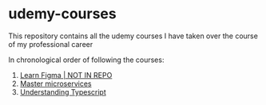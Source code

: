 # udemy-courses
This repository contains all the udemy courses I have taken over the course of my professional career 

In chronological order of following the courses:
1) [Learn Figma | NOT IN REPO](https://www.udemy.com/course/learn-figma/)
2) [Master microservices](https://www.udemy.com/course/master-microservices-with-spring-docker-kubernetes/) 
3) [Understanding Typescript](https://www.udemy.com/course/understanding-typescript/) 
